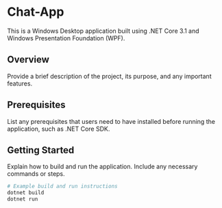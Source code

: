 # Chat-App

This is a Windows Desktop application built using .NET Core 3.1 and Windows Presentation Foundation (WPF).

## Overview

Provide a brief description of the project, its purpose, and any important features.

## Prerequisites

List any prerequisites that users need to have installed before running the application, such as .NET Core SDK.

## Getting Started

Explain how to build and run the application. Include any necessary commands or steps.

```bash
# Example build and run instructions
dotnet build
dotnet run
